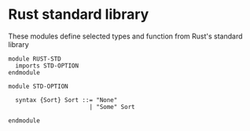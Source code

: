 Rust standard library
=====================

These modules define selected types and function from Rust's standard library

```k
module RUST-STD
  imports STD-OPTION
endmodule
```

```k
module STD-OPTION

  syntax {Sort} Sort ::= "None"
                       | "Some" Sort

endmodule
```

